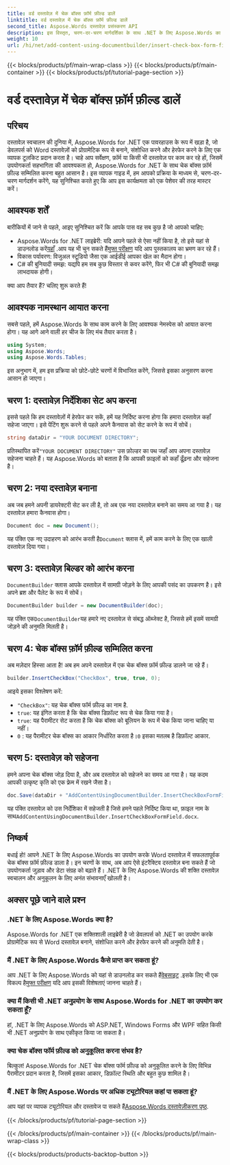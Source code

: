 ```yaml
---
title: वर्ड दस्तावेज़ में चेक बॉक्स फ़ॉर्म फ़ील्ड डालें
linktitle: वर्ड दस्तावेज़ में चेक बॉक्स फ़ॉर्म फ़ील्ड डालें
second_title: Aspose.Words दस्तावेज़ प्रसंस्करण API
description: इस विस्तृत, चरण-दर-चरण मार्गदर्शिका के साथ .NET के लिए Aspose.Words का उपयोग करके Word दस्तावेज़ों में चेक बॉक्स फ़ॉर्म फ़ील्ड सम्मिलित करना सीखें। डेवलपर्स के लिए बिल्कुल सही।
weight: 10
url: /hi/net/add-content-using-documentbuilder/insert-check-box-form-field/
---
```


{{< blocks/products/pf/main-wrap-class >}}
{{< blocks/products/pf/main-container >}}
{{< blocks/products/pf/tutorial-page-section >}}

# वर्ड दस्तावेज़ में चेक बॉक्स फ़ॉर्म फ़ील्ड डालें

## परिचय
दस्तावेज़ स्वचालन की दुनिया में, Aspose.Words for .NET एक पावरहाउस के रूप में खड़ा है, जो डेवलपर्स को Word दस्तावेज़ों को प्रोग्रामेटिक रूप से बनाने, संशोधित करने और हेरफेर करने के लिए एक व्यापक टूलकिट प्रदान करता है। चाहे आप सर्वेक्षण, फ़ॉर्म या किसी भी दस्तावेज़ पर काम कर रहे हों, जिसमें उपयोगकर्ता सहभागिता की आवश्यकता हो, Aspose.Words for .NET के साथ चेक बॉक्स फ़ॉर्म फ़ील्ड सम्मिलित करना बहुत आसान है। इस व्यापक गाइड में, हम आपको प्रक्रिया के माध्यम से, चरण-दर-चरण मार्गदर्शन करेंगे, यह सुनिश्चित करते हुए कि आप इस कार्यक्षमता को एक पेशेवर की तरह मास्टर करें।

## आवश्यक शर्तें

बारीकियों में जाने से पहले, आइए सुनिश्चित करें कि आपके पास वह सब कुछ है जो आपको चाहिए:

-  Aspose.Words for .NET लाइब्रेरी: यदि आपने पहले से ऐसा नहीं किया है, तो इसे यहां से डाउनलोड करें[यहाँ](https://releases.aspose.com/words/net/) .आप यह भी चुन सकते हैं[मुफ्त परीक्षण](https://releases.aspose.com/) यदि आप पुस्तकालय का भ्रमण कर रहे हैं।
- विकास पर्यावरण: विजुअल स्टूडियो जैसा एक आईडीई आपका खेल का मैदान होगा।
- C# की बुनियादी समझ: यद्यपि हम सब कुछ विस्तार से कवर करेंगे, फिर भी C# की बुनियादी समझ लाभदायक होगी।

क्या आप तैयार हैं? चलिए शुरू करते हैं!

## आवश्यक नामस्थान आयात करना

सबसे पहले, हमें Aspose.Words के साथ काम करने के लिए आवश्यक नेमस्पेस को आयात करना होगा। यह आगे आने वाली हर चीज के लिए मंच तैयार करता है।

```csharp
using System;
using Aspose.Words;
using Aspose.Words.Tables;
```

इस अनुभाग में, हम इस प्रक्रिया को छोटे-छोटे चरणों में विभाजित करेंगे, जिससे इसका अनुसरण करना आसान हो जाएगा। 

## चरण 1: दस्तावेज़ निर्देशिका सेट अप करना

इससे पहले कि हम दस्तावेज़ों में हेरफेर कर सकें, हमें यह निर्दिष्ट करना होगा कि हमारा दस्तावेज़ कहाँ सहेजा जाएगा। इसे पेंटिंग शुरू करने से पहले अपने कैनवास को सेट करने के रूप में सोचें।

```csharp
string dataDir = "YOUR DOCUMENT DIRECTORY";
```

 प्रतिस्थापित करें`"YOUR DOCUMENT DIRECTORY"` उस फ़ोल्डर का पथ जहाँ आप अपना दस्तावेज़ सहेजना चाहते हैं। यह Aspose.Words को बताता है कि आपकी फ़ाइलों को कहाँ ढूँढ़ना और सहेजना है।

## चरण 2: नया दस्तावेज़ बनाना

अब जब हमने अपनी डायरेक्टरी सेट कर ली है, तो अब एक नया दस्तावेज़ बनाने का समय आ गया है। यह दस्तावेज़ हमारा कैनवास होगा।

```csharp
Document doc = new Document();
```

 यह पंक्ति एक नए उदाहरण को आरंभ करती है`Document` क्लास में, हमें काम करने के लिए एक खाली दस्तावेज़ दिया गया।

## चरण 3: दस्तावेज़ बिल्डर को आरंभ करना

`DocumentBuilder` क्लास आपके दस्तावेज़ में सामग्री जोड़ने के लिए आपकी पसंद का उपकरण है। इसे अपने ब्रश और पैलेट के रूप में सोचें।

```csharp
DocumentBuilder builder = new DocumentBuilder(doc);
```

 यह पंक्ति एक`DocumentBuilder`यह हमारे नए दस्तावेज़ से संबद्ध ऑब्जेक्ट है, जिससे हमें इसमें सामग्री जोड़ने की अनुमति मिलती है।

## चरण 4: चेक बॉक्स फ़ॉर्म फ़ील्ड सम्मिलित करना

अब मज़ेदार हिस्सा आता है! अब हम अपने दस्तावेज़ में एक चेक बॉक्स फ़ॉर्म फ़ील्ड डालने जा रहे हैं।

```csharp
builder.InsertCheckBox("CheckBox", true, true, 0);
```

आइये इसका विश्लेषण करें:
- `"CheckBox"`: यह चेक बॉक्स फॉर्म फ़ील्ड का नाम है.
- `true`: यह इंगित करता है कि चेक बॉक्स डिफ़ॉल्ट रूप से चेक किया गया है।
- `true`: यह पैरामीटर सेट करता है कि चेक बॉक्स को बूलियन के रूप में चेक किया जाना चाहिए या नहीं।
- `0` : यह पैरामीटर चेक बॉक्स का आकार निर्धारित करता है।`0` इसका मतलब है डिफ़ॉल्ट आकार.

## चरण 5: दस्तावेज़ को सहेजना

हमने अपना चेक बॉक्स जोड़ दिया है, और अब दस्तावेज़ को सहेजने का समय आ गया है। यह कदम आपकी उत्कृष्ट कृति को एक फ्रेम में रखने जैसा है।

```csharp
doc.Save(dataDir + "AddContentUsingDocumentBuilder.InsertCheckBoxFormField.docx");
```

 यह पंक्ति दस्तावेज़ को उस निर्देशिका में सहेजती है जिसे हमने पहले निर्दिष्ट किया था, फ़ाइल नाम के साथ`AddContentUsingDocumentBuilder.InsertCheckBoxFormField.docx`.

## निष्कर्ष

बधाई हो! आपने .NET के लिए Aspose.Words का उपयोग करके Word दस्तावेज़ में सफलतापूर्वक चेक बॉक्स फ़ॉर्म फ़ील्ड डाला है। इन चरणों के साथ, अब आप ऐसे इंटरैक्टिव दस्तावेज़ बना सकते हैं जो उपयोगकर्ता जुड़ाव और डेटा संग्रह को बढ़ाते हैं। .NET के लिए Aspose.Words की शक्ति दस्तावेज़ स्वचालन और अनुकूलन के लिए अनंत संभावनाएँ खोलती है।

## अक्सर पूछे जाने वाले प्रश्न

### .NET के लिए Aspose.Words क्या है?

Aspose.Words for .NET एक शक्तिशाली लाइब्रेरी है जो डेवलपर्स को .NET का उपयोग करके प्रोग्रामेटिक रूप से Word दस्तावेज़ बनाने, संशोधित करने और हेरफेर करने की अनुमति देती है।

### मैं .NET के लिए Aspose.Words कैसे प्राप्त कर सकता हूं?

 आप .NET के लिए Aspose.Words को यहां से डाउनलोड कर सकते हैं[वेबसाइट](https://releases.aspose.com/words/net/) .इसके लिए भी एक विकल्प है[मुफ्त परीक्षण](https://releases.aspose.com/) यदि आप इसकी विशेषताएं जानना चाहते हैं।

### क्या मैं किसी भी .NET अनुप्रयोग के साथ Aspose.Words for .NET का उपयोग कर सकता हूँ?

हां, .NET के लिए Aspose.Words को ASP.NET, Windows Forms और WPF सहित किसी भी .NET अनुप्रयोग के साथ एकीकृत किया जा सकता है।

### क्या चेक बॉक्स फॉर्म फ़ील्ड को अनुकूलित करना संभव है?

बिल्कुल! Aspose.Words for .NET चेक बॉक्स फॉर्म फ़ील्ड को अनुकूलित करने के लिए विभिन्न पैरामीटर प्रदान करता है, जिसमें इसका आकार, डिफ़ॉल्ट स्थिति और बहुत कुछ शामिल है।

### मैं .NET के लिए Aspose.Words पर अधिक ट्यूटोरियल कहां पा सकता हूं?

 आप यहां पर व्यापक ट्यूटोरियल और दस्तावेज पा सकते हैं[Aspose.Words दस्तावेज़ीकरण पृष्ठ](https://reference.aspose.com/words/net/).

{{< /blocks/products/pf/tutorial-page-section >}}

{{< /blocks/products/pf/main-container >}}
{{< /blocks/products/pf/main-wrap-class >}}

{{< blocks/products/products-backtop-button >}}
